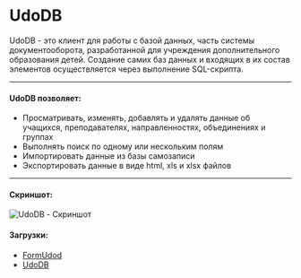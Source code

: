 UdoDB
======

UdoDB - это клиент для работы с базой данных, часть системы документооборота, разработанной для учреждения дополнительного образования детей. Создание самих баз данных и входящих в их состав элементов осуществляется через выполнение SQL-скрипта.

----

#### UdoDB позволяет:
* Просматривать, изменять, добавлять и удалять данные об учащихся, преподавателях, направленностях, объединениях и группах
* Выполнять поиск по одному или нескольким полям
* Импортировать данные из базы самозаписи
* Экспортировать данные в виде html, xls и xlsx файлов


----

#### Скриншот:
![UdoDB - Скриншот](https://cloud.githubusercontent.com/assets/5664923/18027363/573fd3d6-6c6a-11e6-920a-8c69e25efd21.PNG)


#### Загрузки:
* [FormUdod](https://github.com/Domerk/FormUdod/releases "Скачать FormUdod")
* [UdoDB](https://github.com/Domerk/UdoDB/releases "Скачать UdoDB")
